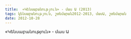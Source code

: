 ```yaml
---
title:  «Կենսաբանություն» - մաս Ա (2013)
tags: կենսաբանություն, շտեմարան2012-2013, մասԱ, շտեմարան
date: 2012-10-28
---
```



«Կենսաբանություն» - մաս Ա
